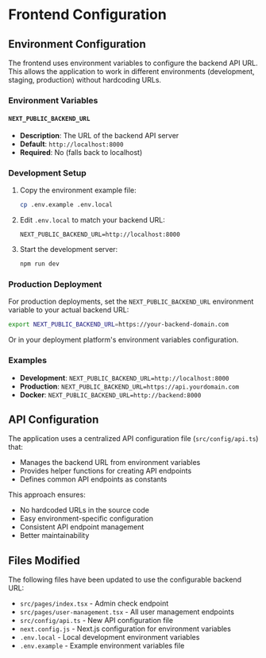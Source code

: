 # Frontend Configuration

## Environment Configuration

The frontend uses environment variables to configure the backend API URL. This allows the application to work in different environments (development, staging, production) without hardcoding URLs.

### Environment Variables

#### `NEXT_PUBLIC_BACKEND_URL`
- **Description**: The URL of the backend API server
- **Default**: `http://localhost:8000`
- **Required**: No (falls back to localhost)

### Development Setup

1. Copy the environment example file:
   ```bash
   cp .env.example .env.local
   ```

2. Edit `.env.local` to match your backend URL:
   ```
   NEXT_PUBLIC_BACKEND_URL=http://localhost:8000
   ```

3. Start the development server:
   ```bash
   npm run dev
   ```

### Production Deployment

For production deployments, set the `NEXT_PUBLIC_BACKEND_URL` environment variable to your actual backend URL:

```bash
export NEXT_PUBLIC_BACKEND_URL=https://your-backend-domain.com
```

Or in your deployment platform's environment variables configuration.

### Examples

- **Development**: `NEXT_PUBLIC_BACKEND_URL=http://localhost:8000`
- **Production**: `NEXT_PUBLIC_BACKEND_URL=https://api.yourdomain.com`
- **Docker**: `NEXT_PUBLIC_BACKEND_URL=http://backend:8000`

## API Configuration

The application uses a centralized API configuration file (`src/config/api.ts`) that:

- Manages the backend URL from environment variables
- Provides helper functions for creating API endpoints
- Defines common API endpoints as constants

This approach ensures:
- No hardcoded URLs in the source code
- Easy environment-specific configuration
- Consistent API endpoint management
- Better maintainability

## Files Modified

The following files have been updated to use the configurable backend URL:

- `src/pages/index.tsx` - Admin check endpoint
- `src/pages/user-management.tsx` - All user management endpoints
- `src/config/api.ts` - New API configuration file
- `next.config.js` - Next.js configuration for environment variables
- `.env.local` - Local development environment variables
- `.env.example` - Example environment variables file